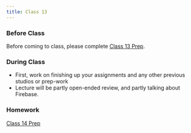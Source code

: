 ```yaml
---
title: Class 13
---
```


### Before Class
Before coming to class, please complete [Class 13 Prep](../class13-prep).

### During Class
* First, work on finishing up your assignments and any other previous studios or prep-work
* Lecture will be partly open-ended review, and partly talking about Firebase.

### Homework
[Class 14 Prep](../class14-prep)
